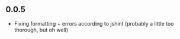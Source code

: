 ## 0.0.5
- Fixing formatting + errors according to jshint (probably a little too thorough, but oh well)
